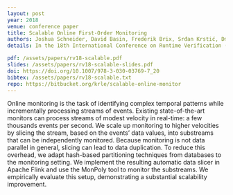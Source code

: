 ```yaml
---
layout: post
year: 2018
venue: conference paper
title: Scalable Online First-Order Monitoring
authors: Joshua Schneider, David Basin, Frederik Brix, Srđan Krstić, Dmitriy Traytel
details: In the 18th International Conference on Runtime Verification (RV 2018).

pdf: /assets/papers/rv18-scalable.pdf
slides: /assets/papers/rv18-scalable-slides.pdf
doi: https://doi.org/10.1007/978-3-030-03769-7_20
bibtex: /assets/papers/rv18-scalable.txt
repo: https://bitbucket.org/krle/scalable-online-monitor
---
```


Online monitoring is the task of identifying complex temporal patterns while incrementally processing streams of events. Existing state-of-the-art monitors can process streams of modest velocity in real-time: a few thousands events per second. We scale up monitoring to higher velocities by slicing the stream, based on the events’ data values, into substreams that can be independently monitored. Because monitoring is not data parallel in general, slicing can lead to data duplication. To reduce this overhead, we adapt hash-based partitioning techniques from databases to the monitoring setting. We implement the resulting automatic data slicer in Apache Flink and use the MonPoly tool to monitor the substreams. We empirically evaluate this setup, demonstrating a substantial scalability improvement.

